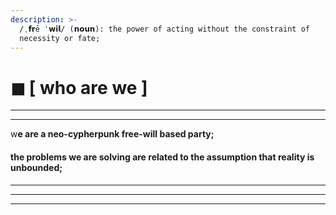 ```yaml
---
description: >-
  /ˌ𝗳𝗿ē ˈ𝘄𝗶𝗹/ (𝗻𝗼𝘂𝗻): the power of acting without the constraint of
  necessity or fate;
---
```


# ◼ \[ who are we ]

****

****

w**e are a neo-cypherpunk free-will based party;**

#### **the problems we are solving are related to the assumption that reality is unbounded;**

****

****

****

